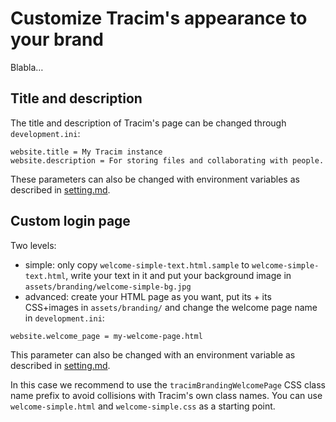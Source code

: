 # Customize Tracim's appearance to your brand

Blabla…

## Title and description

The title and description of Tracim's page can be changed through `development.ini`:

```
website.title = My Tracim instance
website.description = For storing files and collaborating with people.
```

These parameters can also be changed with environment variables as described in [setting.md](setting.md).

## Custom login page

Two levels:

- simple: only copy `welcome-simple-text.html.sample` to `welcome-simple-text.html`, write your text in it and put your background image in `assets/branding/welcome-simple-bg.jpg`
- advanced: create your HTML page as you want, put its + its CSS+images in `assets/branding/` and change the welcome page name in `development.ini`:

```
website.welcome_page = my-welcome-page.html
```

This parameter can also be changed with an environment variable as described in [setting.md](setting.md).

In this case we recommend to use the `tracimBrandingWelcomePage` CSS class name prefix to avoid collisions with Tracim's own class names.
You can use `welcome-simple.html` and `welcome-simple.css` as a starting point.
